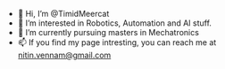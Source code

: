 - 👋 Hi, I’m @TimidMeercat
- 👀 I’m interested in Robotics, Automation and AI stuff.
- 🌱 I’m currently pursuing masters in Mechatronics
- 📫 If you find my page intresting, you can reach me at nitin.vennam@gmail.com

<!---
TimidMeercat/TimidMeercat is a ✨ special ✨ repository because its `README.md` (this file) appears on your GitHub profile.
You can click the Preview link to take a look at your changes.
--->
